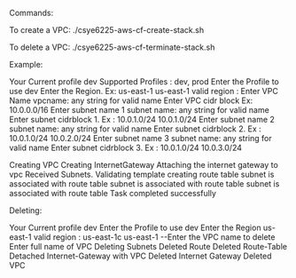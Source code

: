 Commands:

To create a VPC:
./csye6225-aws-cf-create-stack.sh

To delete a VPC:
./csye6225-aws-cf-terminate-stack.sh

Example:

Your Current profile
dev
Supported Profiles : dev, prod
Enter the Profile to use
dev
Enter the Region. Ex: us-east-1
us-east-1
valid region : 
Enter VPC Name
vpcname: any string for valid name
Enter VPC cidr block
Ex: 10.0.0.0/16 
Enter subnet name 1
subnet name: any string for valid name
Enter subnet cidrblock 1. Ex : 10.0.1.0/24
10.0.1.0/24
Enter subnet name 2
subnet name: any string for valid name
Enter subnet cidrblock 2. Ex : 10.0.1.0/24
10.0.2.0/24
Enter subnet name 3
subnet name: any string for valid name
Enter subnet cidrblock 3. Ex : 10.0.1.0/24
10.0.3.0/24

Creating VPC
Creating InternetGateway
Attaching the internet gateway to vpc
Received Subnets. Validating template
creating route table
subnet is associated with route table
subnet is associated with route table
subnet is associated with route table
Task completed successfully

Deleting:

Your Current profile
dev
Enter the Profile to use
dev
Enter the Region
us-east-1
valid region : 
us-east-1c
us-east-1
--Enter the VPC name to delete
Enter full name of VPC
Deleting Subnets
Deleted Route
Deleted Route-Table
Detached Internet-Gateway with VPC
Deleted Internet Gateway
Deleted VPC